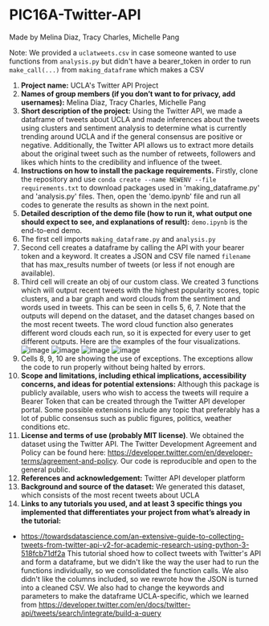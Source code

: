 # PIC16A-Twitter-API
Made by Melina Diaz, Tracy Charles, Michelle Pang

Note: We provided a `uclatweets.csv` in case someone wanted to use functions from `analysis.py` but didn't have a bearer_token in order to run `make_call(...)` from `making_dataframe` which makes a CSV

1. **Project name:** UCLA's Twitter API Project
2. **Names of group members (if you don’t want to for privacy, add usernames):** Melina Diaz, Tracy Charles, Michelle Pang
3. **Short description of the project:** Using the Twitter API, we made a dataframe of tweets about UCLA and made inferences about the tweets using clusters and sentiment analysis to determine what is currently trending around UCLA and if the general consensus are positive or negative. Additionally, the Twitter API allows us to extract more details about the original tweet such as the number of retweets, followers and likes which hints to the credibility and influence of the tweet.
4. **Instructions on how to install the package requirements.** Firstly, clone the repository and use `conda create --name NEWENV --file requirements.txt` to download packages used in 'making_dataframe.py' and 'analysis.py' files. Then, open the 'demo.ipynb' file and run all codes to generate the results as shown in the next point. 
5. **Detailed description of the demo file (how to run it, what output one should expect to see, and explanations of result):** `demo.ipynb` is the end-to-end demo. 
1. The first cell imports `making_dataframe.py` and `analysis.py`
2. Second cell creates a dataframe by calling the API with your bearer token and a keyword. It creates a JSON and CSV file named `filename` that has max_results number of tweets (or less if not enough are available).
3. Third cell will create an obj of our custom class. We created 3 functions which will output recent tweets with the highest popularity scores, topic clusters, and a bar graph and word clouds from the sentiment and words used in tweets. This can be seen in cells 5, 6, 7. Note that the outputs will depend on the dataset, and the dataset changes based on the most recent tweets. The word cloud function also generates different word clouds each run, so it is expected for every user to get different outputs. Here are the examples of the four visualizations. ![image](https://user-images.githubusercontent.com/81223941/158933417-ce836778-4243-4e8b-8515-94d453e85c7f.png) ![image](https://user-images.githubusercontent.com/81223941/158933468-3660694f-6538-438d-a1cd-cd16b879a377.png) ![image](https://user-images.githubusercontent.com/81223941/158933492-4ca2a584-4dc5-4c0c-9bfa-0949b7fba7d1.png) ![image](https://user-images.githubusercontent.com/81223941/158933517-39d95be0-464b-404d-9015-45b4cfdefaf4.png)
4. Cells 8, 9, 10 are showing the use of exceptions. The exceptions allow the code to run properly without being halted by errors.
8. **Scope and limitations, including ethical implications, accessibility concerns, and ideas for potential extensions:** Although this package is publicly available, users who wish to access the tweets will require a Bearer Token that can be created through the Twitter API developer portal. Some possible extensions include any topic that preferably has a lot of public consensus such as public figures, politics, weather conditions etc.
9. **License and terms of use (probably MIT license)**. We obtained the dataset using the Twitter API. The Twitter Development Agreement and Policy can be found here: https://developer.twitter.com/en/developer-terms/agreement-and-policy. Our code is reproducible and open to the general public.
10. **References and acknowledgement:** Twitter API developer platform
11. **Background and source of the dataset:** We generated this dataset, which consists of the most recent tweets about UCLA
12. **Links to any tutorials you used, and at least 3 specific things you implemented that differentiates your project from what’s already in the tutorial:**
- https://towardsdatascience.com/an-extensive-guide-to-collecting-tweets-from-twitter-api-v2-for-academic-research-using-python-3-518fcb71df2a This tutorial shoed how to collect tweets with Twitter's API and form a dataframe, but we didn't like the way the user had to run the functions individually, so we consolidated the function calls. We also didn't like the columns included, so we rewrote how the JSON is turned into a cleaned CSV. We also had to change the keywords and parameters to make the dataframe UCLA-specific, which we learned from https://developer.twitter.com/en/docs/twitter-api/tweets/search/integrate/build-a-query
